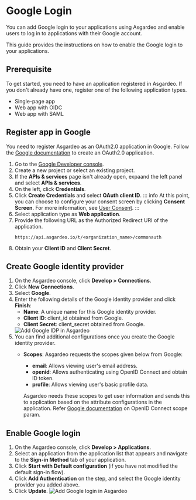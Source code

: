# Google Login

You can add Google login to your applications using Asgardeo and enable users to log in to applications with their Google account.  

This guide provides the instructions on how to enable the Google login to your applications. 

## Prerequisite

To get started, you need to have an application registered in Asgardeo. If you don't already have one, register one of the following application types.

-   <a :href="$withBase('/guides/applications/register-single-page-app/')">Single-page app</a>
-   <a :href="$withBase('/guides/applications/register-oidc-web-app/')">Web app with OIDC</a>
-   <a :href="$withBase('/guides/applications/register-saml-web-app/')">Web app with SAML</a>

## Register app in Google
You need to register Asgardeo as an OAuth2.0 application in Google. Follow the [Google documentation](https://support.google.com/googleapi/answer/6158849) to create an OAuth2.0 application.

1. Go to the [Google Developer console](https://console.developers.google.com/apis/credentials).
2. Create a new project or select an existing project.
3. If the **APIs & services** page isn't already open, expaand the left panel and select **APIs & services**.
4. On the left, click **Credentials**.
5. Click **Create Credentials** and select **OAuth client ID**.
    ::: info
    At this point, you can choose to configure your consent screen by clicking **Consent Screen**. For more information, see [User Consent](https://support.google.com/googleapi/answer/6158849#userconsent&zippy=%2Cuser-consent).
    :::
6. Select application type as **Web application**.
7. Provide the following URL as the Authorized Redirect URI of the application.
    ``` no-line-numbers
    https://api.asgardeo.io/t/<organization_name>/commonauth
    ```
8. Obtain your **Client ID** and **Client Secret**.  
    
## Create Google identity provider
1. On the Asgardeo console, click **Develop > Connections**.
2. Click **New Connections**.
3. Select **Google**.
    <!--img :src="$withBase('/assets/img/guides/idp/list_of_idps.png')" alt="List of IDPs in Asgardeo"-->
4. Enter the following details of the Google identity provider and click **Finish**:
    - **Name**: A unique name for this Google identity provider.
    - **Client ID**: client_id obtained from Google.
    - **Client Secret**: client_secret obtained from Google.   
    <img :src="$withBase('/assets/img/guides/idp/google-idp/add-google-idp.png')" alt="Add Google IDP in Asgardeo">
5. You can find additional configurations once you create the Google identity provider.
    - **Scopes**: Asgardeo requests the scopes given below from Google:
        - **email**: Allows viewing user's email address.
        - **openid**: Allows authenticating using OpenID Connect and obtain ID token.
        - **profile**: Allows viewing user's basic profile data.          
    
      Asgardeo needs these scopes to get user information and sends this to application based on the attribute configurations in the application. Refer [Google documentation](https://developers.google.com/identity/protocols/oauth2/openid-connect#scope-param) on OpenID Connect scope param.
 
##  Enable Google login
1. On the Asgardeo console, click **Develop > Applications**.
2. Select an application from the application list that appears and navigate to the **Sign-in Method** tab of your application.
3. Click **Start with Default configuration** (if you have not modified the default sign-in flow).
4. Click **Add Authentication** on the step, and select the Google identity provider you added above.
5. Click **Update**.
    <img :src="$withBase('/assets/img/guides/idp/google-idp/add-google-federation-with-basic.png')" alt="Add Google login in Asgardeo">
